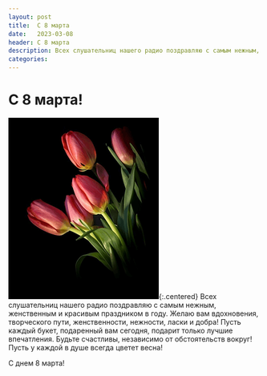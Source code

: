 ```yaml
---
layout: post
title:  С 8 марта
date:   2023-03-08
header: С 8 марта
description: Всех слушательниц нашего радио поздравляю с самым нежным, женственным и красивым праздником в году.
categories:
---
```


# С 8 марта!
![С праздником 8 марта](/assets/img/tulips.png "С 8 марта"){:.centered}
Всех слушательниц нашего радио поздравляю с самым нежным, женственным и красивым праздником в году.
Желаю вам вдохновения, творческого пути, женственности, нежности, ласки и добра! Пусть каждый букет, подаренный вам сегодня, подарит только лучшие впечатления. Будьте счастливы, независимо от обстоятельств вокруг! Пусть у каждой в душе всегда цветет весна!

С днем 8 марта!
